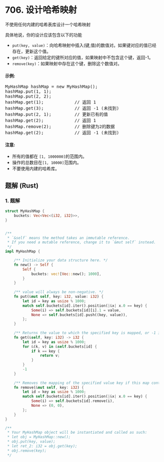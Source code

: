 # 706. 设计哈希映射
不使用任何内建的哈希表库设计一个哈希映射

具体地说，你的设计应该包含以下的功能
* ```put(key, value)```：向哈希映射中插入(键,值)的数值对。如果键对应的值已经存在，更新这个值。
* ```get(key)```：返回给定的键所对应的值，如果映射中不包含这个键，返回-1。
* ```remove(key)```：如果映射中存在这个键，删除这个数值对。

#### 示例:
<pre>
MyHashMap hashMap = new MyHashMap();
hashMap.put(1, 1);
hashMap.put(2, 2);
hashMap.get(1);            // 返回 1
hashMap.get(3);            // 返回 -1 (未找到)
hashMap.put(2, 1);         // 更新已有的值
hashMap.get(2);            // 返回 1
hashMap.remove(2);         // 删除键为2的数据
hashMap.get(2);            // 返回 -1 (未找到)
</pre>

#### 注意:
* 所有的值都在 ```[1, 1000000]```的范围内。
* 操作的总数目在```[1, 10000]```范围内。
* 不要使用内建的哈希库。

## 题解 (Rust)

### 1. 题解
```Rust
struct MyHashMap {
    buckets: Vec<Vec<(i32, i32)>>,
}


/** 
 * `&self` means the method takes an immutable reference.
 * If you need a mutable reference, change it to `&mut self` instead.
 */
impl MyHashMap {

    /** Initialize your data structure here. */
    fn new() -> Self {
        Self {
            buckets: vec![Vec::new(); 1000],
        }
    }
    
    /** value will always be non-negative. */
    fn put(&mut self, key: i32, value: i32) {
        let id = key as usize % 1000;
        match self.buckets[id].iter().position(|&x| x.0 == key) {
            Some(i) => self.buckets[id][i].1 = value,
            None => self.buckets[id].push((key, value)),
        };
    }
    
    /** Returns the value to which the specified key is mapped, or -1 if this map contains no mapping for the key */
    fn get(&self, key: i32) -> i32 {
        let id = key as usize % 1000;
        for &(k, v) in &self.buckets[id] {
            if k == key {
                return v;
            }
        }
        -1
    }
    
    /** Removes the mapping of the specified value key if this map contains a mapping for the key */
    fn remove(&mut self, key: i32) {
        let id = key as usize % 1000;
        match self.buckets[id].iter().position(|&x| x.0 == key) {
            Some(i) => self.buckets[id].remove(i),
            None => (0, 0),
        };
    }
}

/**
 * Your MyHashMap object will be instantiated and called as such:
 * let obj = MyHashMap::new();
 * obj.put(key, value);
 * let ret_2: i32 = obj.get(key);
 * obj.remove(key);
 */
```
